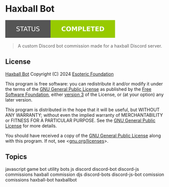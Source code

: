 # Haxball Bot

[![Project Status: Completed](./assets/images/badges/status.svg)](./)

> A custom Discord bot commission made for a haxball Discord server.

## License

[Haxball Bot](./) Copyright (C) 2024 [Esoteric Foundation](https://esoteric.foundation)

This program is free software: you can redistribute it and/or modify it under the terms of the [GNU General Public License](./LICENSE) as published by the [Free Software Foundation](https://www.fsf.org/), either [version 3](./LICENSE) of the License, or (at your option) any later version.

This program is distributed in the hope that it will be useful, but WITHOUT ANY WARRANTY; without even the implied warranty of MERCHANTABILITY or FITNESS FOR A PARTICULAR PURPOSE. See the [GNU General Public License](./LICENSE) for more details.

You should have received a copy of the [GNU General Public License](./LICENSE) along with this program. If not, see <[gnu.org/licenses](https://www.gnu.org/licenses/)>.

## Topics

javascript game bot utility bots js discord discord-bot discord-js commissions haxball commission djs discord-bots discord-js-bot comission comissions haxball-bot haxballbot
